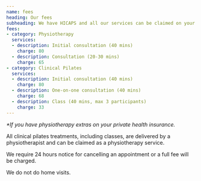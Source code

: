 ```yaml
---
name: fees
heading: Our fees
subheading: We have HICAPS and all our services can be claimed on your private health insurance*
fees:
- category: Physiotherapy
  services:
  - description: Initial consultation (40 mins)
    charge: 80
  - description: Consultation (20-30 mins)
    charge: 65
- category: Clinical Pilates
  services:
  - description: Initial consultation (40 mins)
    charge: 80
  - description: One-on-one consultation (40 mins)
    charge: 68
  - description: Class (40 mins, max 3 participants)
    charge: 33
---
```

_*If you have physiotherapy extras on your private health insurance._

All clinical pilates treatments, including classes, are delivered by a physiotherapist and can be claimed as a physiotherapy service.

We require 24 hours notice for cancelling an appointment or a full fee will be charged.

We do not do home visits.
